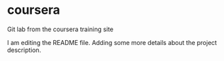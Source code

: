 # coursera
Git lab from the coursera training site

I am editing the README file. Adding some more details about the project description.
